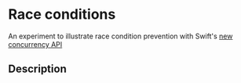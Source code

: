 # Race conditions

An experiment to illustrate race condition prevention with Swift's [new concurrency API](https://docs.swift.org/swift-book/documentation/the-swift-programming-language/concurrency/)

## Description